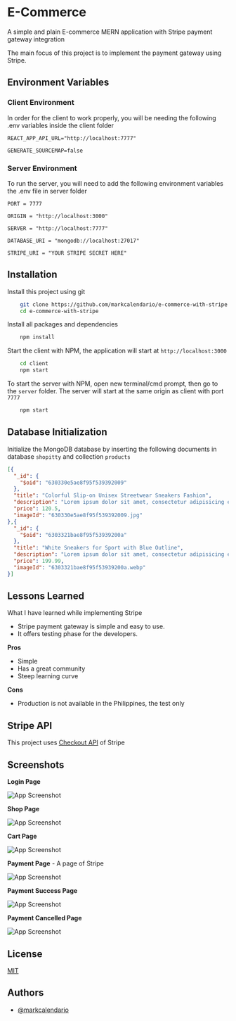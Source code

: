 
# E-Commerce

A simple and plain E-commerce MERN application with Stripe payment gateway integration


The main focus of this project is to implement the payment gateway using Stripe.
## Environment Variables

### Client Environment
In order for the client to work properly, you will be needing the following .env variables inside the client folder

`REACT_APP_API_URL="http://localhost:7777"`

`GENERATE_SOURCEMAP=false`

### Server Environment
To run the server, you will need to add the following environment variables the .env file in server folder

`PORT = 7777`

`ORIGIN = "http://localhost:3000"`

`SERVER = "http://localhost:7777"`

`DATABASE_URI = "mongodb://localhost:27017"`

`STRIPE_URI = "YOUR STRIPE SECRET HERE"`



## Installation

Install this project using git

```bash
    git clone https://github.com/markcalendario/e-commerce-with-stripe.git
    cd e-commerce-with-stripe
```

Install all packages and dependencies
```bash
    npm install
```

Start the client with NPM, the application will start at `http://localhost:3000`
```bash
    cd client
    npm start
```

To start the server with NPM, open new terminal/cmd prompt, then go to the `server` folder. The server will start at the same origin as client with port `7777`
```bash
    npm start
```
    
## Database Initialization

Initialize the MongoDB database by inserting the following documents in database `shopitty` and collection `products`

```json
[{
  "_id": {
    "$oid": "630330e5ae8f95f539392009"
  },
  "title": "Colorful Slip-on Unisex Streetwear Sneakers Fashion",
  "description": "Lorem ipsum dolor sit amet, consectetur adipisicing elit. Nisi, ex. Hic, voluptatibus avudera.",
  "price": 120.5,
  "imageId": "630330e5ae8f95f539392009.jpg"
},{
  "_id": {
    "$oid": "6303321bae8f95f53939200a"
  },
  "title": "White Sneakers for Sport with Blue Outline",
  "description": "Lorem ipsum dolor sit amet, consectetur adipisicing elit. Nisi, ex. Hic, voluptatibus avudera.",
  "price": 199.99,
  "imageId": "6303321bae8f95f53939200a.webp"
}]
```


    
## Lessons Learned

What I have learned while implementing Stripe

- Stripe payment gateway is simple and easy to use.
- It offers testing phase for the developers.

**Pros**

- Simple
- Has a great community
- Steep learning curve

**Cons**

- Production is not available in the Philippines, the test only

## Stripe API

This project uses [Checkout API](https://stripe.com/docs/api/checkout/sessions/create) of Stripe


## Screenshots

**Login Page**

![App Screenshot](https://i.imgur.com/javFszA.png)

**Shop Page**

![App Screenshot](https://i.imgur.com/mVgfePv.png)

**Cart Page**

![App Screenshot](https://i.imgur.com/dUIDp7v.png)

**Payment Page** - A page of Stripe

![App Screenshot](https://i.imgur.com/4HxPEE3.png)

**Payment Success Page**

![App Screenshot](https://i.imgur.com/niLDryE.png)

**Payment Cancelled Page**

![App Screenshot](https://i.imgur.com/xObaQ8I.png)


## License

[MIT](https://choosealicense.com/licenses/mit/)


## Authors

- [@markcalendario](https://www.github.com/markcalendario)

